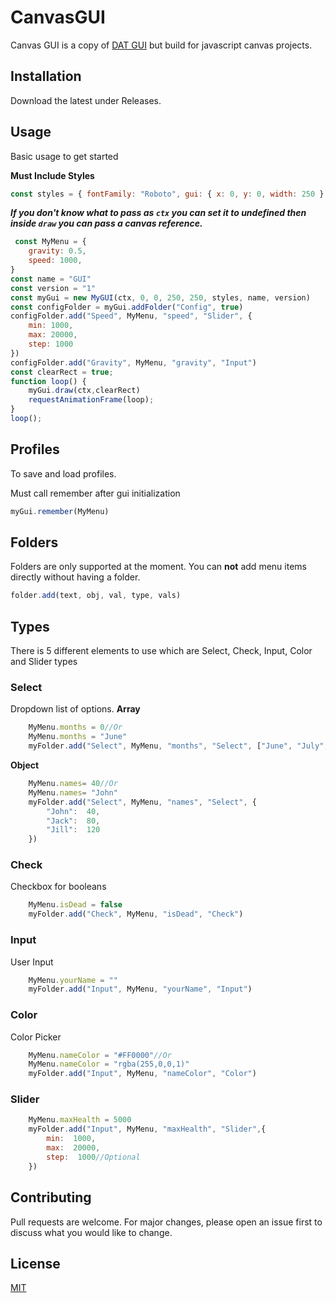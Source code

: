 
# CanvasGUI

Canvas GUI is a copy of [DAT GUI](https://github.com/dataarts/dat.gui) but build for javascript canvas projects.

## Installation

Download the latest under Releases.


## Usage

Basic usage to get started

**Must Include Styles**

```javascript
const styles = { fontFamily: "Roboto", gui: { x: 0, y: 0, width: 250 }, itemHeight: 28, setup:{ background: "#0B132B", color: "#4c698d", fontSize: "16px", header: { color: "#839cbc", fontSize: "20px", borderBottom: "#3A506B", paddingBottom: 20 }, steps: { background:"white", selected:"#5BC0BE", } }, profiles: { background: "#090F22", borderBottom: "#4c698d" }, folder: { header: { color: "#4c698d", fontSize: "15.4px", background: "#0B132B" } }, item: { color: "#839cbc", fontSize: "13.2px", background: "#1C2541" }, button: { background: "#1C2541", lineTop: "#5BC0BE", color: "#4c698d" }, checkbox: { background: "#242f53", checkedBg: "#5BC0BE", hovered: "rgba(91,192,190,0.3)" }, input: { background: "#242f53", color: "#4c698d", cursor: "#839cbc" }, select: { background: "#242f53", color: "#4c698d", hovered: "#3A506B" }, option: { background: "#242f53", color: "#4c698d", hovered: "#3A506B", hoveredColor: "white", outline: "#0B132B" }, slider: { background: "#242f53", color: "#5BC0BE", slider: "#5BC0BE", hovered: "#3A506B" } }```
```

***If you don't know what to pass as `ctx` you can set it to undefined then inside `draw` you can pass a canvas reference.***

```javascript
 const MyMenu = {
    gravity: 0.5,
    speed: 1000,
}
const name = "GUI"
const version = "1"
const myGui = new MyGUI(ctx, 0, 0, 250, 250, styles, name, version)
const configFolder = myGui.addFolder("Config", true)
configFolder.add("Speed", MyMenu, "speed", "Slider", {
    min: 1000,
    max: 20000,
    step: 1000
})
configFolder.add("Gravity", MyMenu, "gravity", "Input")
const clearRect = true;
function loop() {
    myGui.draw(ctx,clearRect)
    requestAnimationFrame(loop);
}
loop();
```

## Profiles
To save and load profiles.

Must call remember after gui initialization
```javascript
myGui.remember(MyMenu)
```

## Folders

Folders are only supported at the moment. You can **not** add menu items directly without having a folder.

```javascript
folder.add(text, obj, val, type, vals)
```

## Types 
There is 5 different elements to use which are Select, Check, Input, Color and Slider types

### Select
Dropdown list of options.
**Array**
```javascript 
	MyMenu.months = 0//Or
	MyMenu.months = "June"
	myFolder.add("Select", MyMenu, "months", "Select", ["June", "July", "August"])
```
**Object**
```javascript 
	MyMenu.names= 40//Or
	MyMenu.names= "John"
	myFolder.add("Select", MyMenu, "names", "Select", {
		"John":  40,
		"Jack":  80,
		"Jill":  120
	})
```

###  Check
Checkbox for booleans

```javascript
	MyMenu.isDead = false
	myFolder.add("Check", MyMenu, "isDead", "Check")
```

###  Input
User Input

```javascript
	MyMenu.yourName = ""
	myFolder.add("Input", MyMenu, "yourName", "Input")
```

###  Color
Color Picker

```javascript
	MyMenu.nameColor = "#FF0000"//Or
	MyMenu.nameColor = "rgba(255,0,0,1)"
	myFolder.add("Input", MyMenu, "nameColor", "Color")
```

###  Slider

```javascript
	MyMenu.maxHealth = 5000
	myFolder.add("Input", MyMenu, "maxHealth", "Slider",{
		min:  1000,
		max:  20000,
		step:  1000//Optional
	})
```

## Contributing
Pull requests are welcome. For major changes, please open an issue first to discuss what you would like to change.

## License
[MIT](https://choosealicense.com/licenses/mit/)
